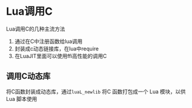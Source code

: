 # Lua调用C

Lua调用C的几种主流方法

1. 通过在C中注册函数给lua调用
2. 封装成c动态链接库，在lua中require
3. 在LuaJIT里面可以使用ffi高性能的调用C

## 调用C动态库

将C函数封装成动态库，通过`luaL_newlib` 将C 函数打包成一个 Lua 模块，以供 Lua 脚本使用

